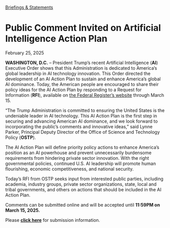 [Briefings &amp; Statements](https://www.whitehouse.gov/briefings-statements/)

# 					Public Comment Invited on Artificial Intelligence Action Plan				

February 25, 2025

**WASHINGTON, D.C.** – President Trump’s recent Artificial Intelligence (**AI**) Executive Order shows that this Administration is dedicated to America’s global leadership in AI technology innovation. This Order directed the development of an AI Action Plan to sustain and enhance America’s global AI dominance. Today, the American people are encouraged to share their policy ideas for the AI Action Plan by responding to a Request for Information (**RFI**), available on [the Federal Register’s website](https://www.federalregister.gov/public-inspection/2025-02305/request-for-information-development-of-an-artificial-intelligence-action-plan) through March 15.

“The Trump Administration is committed to ensuring the United States is the undeniable leader in AI technology. This AI Action Plan is the first step in securing and advancing American AI dominance, and we look forward to incorporating the public’s comments and innovative ideas,” said Lynne Parker, Principal Deputy Director of the Office of Science and Technology Policy (**OSTP**).

The AI Action Plan will define priority policy actions to enhance America’s position as an AI powerhouse and prevent unnecessarily burdensome requirements from hindering private sector innovation. With the right governmental policies, continued U.S. AI leadership will promote human flourishing, economic competitiveness, and national security.

Today’s RFI from OSTP seeks input from interested public parties, including academia, industry groups, private sector organizations, state, local and tribal governments, and others on actions that should be included in the AI Action Plan.

Comments can be submitted online and will be accepted until **11:59PM on March 15, 2025.**

Please [**click here**](https://www.federalregister.gov/public-inspection/2025-02305/request-for-information-development-of-an-artificial-intelligence-action-plan) for submission information.
